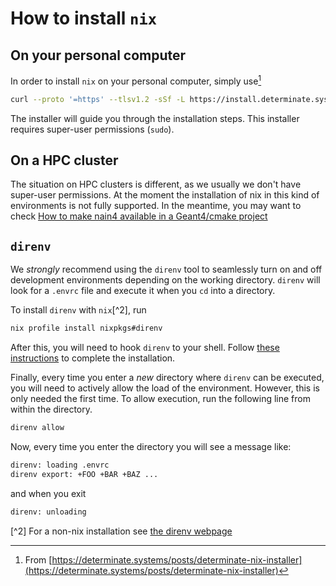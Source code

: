 # How to install `nix`

## On your personal computer

In order to install `nix` on your personal computer, simply use[^1]

```bash
curl --proto '=https' --tlsv1.2 -sSf -L https://install.determinate.systems/nix | sh -s -- install
```

The installer will guide you through the installation steps. This
installer requires super-user permissions (`sudo`).

[^1]: From [https://determinate.systems/posts/determinate-nix-installer](https://determinate.systems/posts/determinate-nix-installer)


## On a HPC cluster

The situation on HPC clusters is different, as we usually we don't
have super-user permissions. At the moment the installation of nix in
this kind of environments is not fully supported. In the meantime, you
may want to check [How to make nain4 available in a Geant4/cmake
project](./how-to/enable-nain4-in-cmake.md)


## `direnv`

We *strongly* recommend using the `direnv` tool to seamlessly turn on
and off development environments depending on the working
directory. `direnv` will look for a `.envrc` file and execute it when
you `cd` into a directory.

To install `direnv` with `nix`[^2], run

```bash
nix profile install nixpkgs#direnv
```

After this, you will need to hook `direnv` to your shell. Follow [these instructions](https://direnv.net/docs/hook.html) to complete the installation.

Finally, every time you enter a *new* directory where `direnv` can be executed, you will need to actively allow the load of the environment. However, this is only needed the first time. To allow execution, run the following line from within the directory.

```bash
direnv allow
```

Now, every time you enter the directory you will see a message like:
```bash
direnv: loading .envrc
direnv export: +FOO +BAR +BAZ ...
```

and when you exit
```bash
direnv: unloading
```


[^2] For a non-nix installation see [the direnv webpage](https://direnv.net/)
